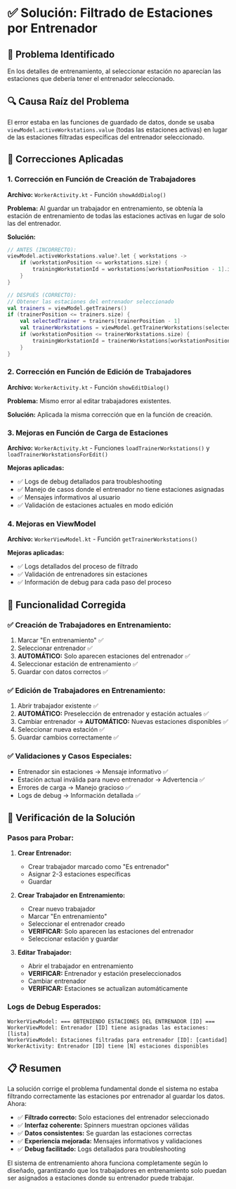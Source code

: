 # ✅ Solución: Filtrado de Estaciones por Entrenador

## 🐛 Problema Identificado
En los detalles de entrenamiento, al seleccionar estación no aparecían las estaciones que debería tener el entrenador seleccionado.

## 🔍 Causa Raíz del Problema
El error estaba en las funciones de guardado de datos, donde se usaba `viewModel.activeWorkstations.value` (todas las estaciones activas) en lugar de las estaciones filtradas específicas del entrenador seleccionado.

## 🔧 Correcciones Aplicadas

### 1. **Corrección en Función de Creación de Trabajadores**
**Archivo:** `WorkerActivity.kt` - Función `showAddDialog()`

**Problema:** Al guardar un trabajador en entrenamiento, se obtenía la estación de entrenamiento de todas las estaciones activas en lugar de solo las del entrenador.

**Solución:**
```kotlin
// ANTES (INCORRECTO):
viewModel.activeWorkstations.value?.let { workstations ->
    if (workstationPosition <= workstations.size) {
        trainingWorkstationId = workstations[workstationPosition - 1].id
    }
}

// DESPUÉS (CORRECTO):
// Obtener las estaciones del entrenador seleccionado
val trainers = viewModel.getTrainers()
if (trainerPosition <= trainers.size) {
    val selectedTrainer = trainers[trainerPosition - 1]
    val trainerWorkstations = viewModel.getTrainerWorkstations(selectedTrainer.id)
    if (workstationPosition <= trainerWorkstations.size) {
        trainingWorkstationId = trainerWorkstations[workstationPosition - 1].id
    }
}
```

### 2. **Corrección en Función de Edición de Trabajadores**
**Archivo:** `WorkerActivity.kt` - Función `showEditDialog()`

**Problema:** Mismo error al editar trabajadores existentes.

**Solución:** Aplicada la misma corrección que en la función de creación.

### 3. **Mejoras en Función de Carga de Estaciones**
**Archivo:** `WorkerActivity.kt` - Funciones `loadTrainerWorkstations()` y `loadTrainerWorkstationsForEdit()`

**Mejoras aplicadas:**
- ✅ Logs de debug detallados para troubleshooting
- ✅ Manejo de casos donde el entrenador no tiene estaciones asignadas
- ✅ Mensajes informativos al usuario
- ✅ Validación de estaciones actuales en modo edición

### 4. **Mejoras en ViewModel**
**Archivo:** `WorkerViewModel.kt` - Función `getTrainerWorkstations()`

**Mejoras aplicadas:**
- ✅ Logs detallados del proceso de filtrado
- ✅ Validación de entrenadores sin estaciones
- ✅ Información de debug para cada paso del proceso

## 🎯 Funcionalidad Corregida

### ✅ **Creación de Trabajadores en Entrenamiento:**
1. Marcar "En entrenamiento" ✅
2. Seleccionar entrenador ✅
3. **AUTOMÁTICO:** Solo aparecen estaciones del entrenador ✅
4. Seleccionar estación de entrenamiento ✅
5. Guardar con datos correctos ✅

### ✅ **Edición de Trabajadores en Entrenamiento:**
1. Abrir trabajador existente ✅
2. **AUTOMÁTICO:** Preselección de entrenador y estación actuales ✅
3. Cambiar entrenador → **AUTOMÁTICO:** Nuevas estaciones disponibles ✅
4. Seleccionar nueva estación ✅
5. Guardar cambios correctamente ✅

### ✅ **Validaciones y Casos Especiales:**
- Entrenador sin estaciones → Mensaje informativo ✅
- Estación actual inválida para nuevo entrenador → Advertencia ✅
- Errores de carga → Manejo gracioso ✅
- Logs de debug → Información detallada ✅

## 🧪 Verificación de la Solución

### **Pasos para Probar:**

1. **Crear Entrenador:**
   - Crear trabajador marcado como "Es entrenador"
   - Asignar 2-3 estaciones específicas
   - Guardar

2. **Crear Trabajador en Entrenamiento:**
   - Crear nuevo trabajador
   - Marcar "En entrenamiento"
   - Seleccionar el entrenador creado
   - **VERIFICAR:** Solo aparecen las estaciones del entrenador
   - Seleccionar estación y guardar

3. **Editar Trabajador:**
   - Abrir el trabajador en entrenamiento
   - **VERIFICAR:** Entrenador y estación preseleccionados
   - Cambiar entrenador
   - **VERIFICAR:** Estaciones se actualizan automáticamente

### **Logs de Debug Esperados:**
```
WorkerViewModel: === OBTENIENDO ESTACIONES DEL ENTRENADOR [ID] ===
WorkerViewModel: Entrenador [ID] tiene asignadas las estaciones: [lista]
WorkerViewModel: Estaciones filtradas para entrenador [ID]: [cantidad]
WorkerActivity: Entrenador [ID] tiene [N] estaciones disponibles
```

## 📋 Resumen

La solución corrige el problema fundamental donde el sistema no estaba filtrando correctamente las estaciones por entrenador al guardar los datos. Ahora:

- ✅ **Filtrado correcto:** Solo estaciones del entrenador seleccionado
- ✅ **Interfaz coherente:** Spinners muestran opciones válidas
- ✅ **Datos consistentes:** Se guardan las estaciones correctas
- ✅ **Experiencia mejorada:** Mensajes informativos y validaciones
- ✅ **Debug facilitado:** Logs detallados para troubleshooting

El sistema de entrenamiento ahora funciona completamente según lo diseñado, garantizando que los trabajadores en entrenamiento solo puedan ser asignados a estaciones donde su entrenador puede trabajar.
